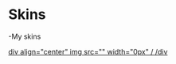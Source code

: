 # Skins
-My skins

<div>
  <a href="https://drive.google.com/drive/folders/1GULzkMGbH16tEWO59P1sfHLsWQo2UABi?usp=sharing">
    div align="center"
img src="" width="0px" /
/div
